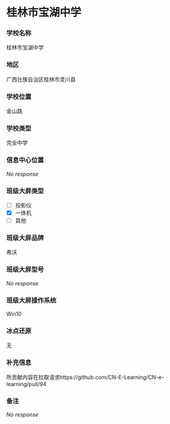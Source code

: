 # 桂林市宝湖中学

### 学校名称

桂林市宝湖中学

### 地区

广西壮族自治区桂林市灵川县

### 学校位置

金山路

### 学校类型

完全中学

### 信息中心位置

_No response_

### 班级大屏类型

- [ ] 投影仪
- [x] 一体机
- [ ] 其他

### 班级大屏品牌

希沃

### 班级大屏型号

_No response_

### 班级大屏操作系统

Win10

### 冰点还原

无

### 补充信息

所贡献内容在拉取请求https://github.com/CN-E-Learning/CN-e-learning/pull/94

### 备注

_No response_